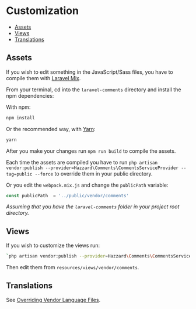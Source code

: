 # Customization

- [Assets](#assets)
- [Views](#views)
- [Translations](#translations)

## Assets

If you wish to edit something in the JavaScript/Sass files, you have to compile them with [Laravel Mix](http://laravel.com/docs/5.4/mix).

From your terminal, cd into the `laravel-comments` directory and install the npm dependencies:

With npm:

```bash
npm install
```

Or the recommended way, with [Yarn](http://yarnpkg.com/):

```bash
yarn 
```

After you make your changes run `npm run build` to compile the assets.

Each time the assets are compiled you have to run `php artisan vendor:publish --provider=Hazzard\Comments\CommentsServiceProvider --tag=public --force` to override them in your public directory. 

Or you edit the `webpack.mix.js` and change the `publicPath` variable:

```javascript
const publicPath  = '../public/vendor/comments'
```
_Assuming that you have the `laravel-comments` folder in your project root directory._

## Views

If you wish to customize the views run:

```bash
`php artisan vendor:publish --provider=Hazzard\Comments\CommentsServiceProvider --tag=public --force`
```

Then edit them from `resources/views/vendor/comments`.

## Translations

See [Overriding Vendor Language Files](https://laravel.com/docs/5.4/localization#overriding-package-language-files).
